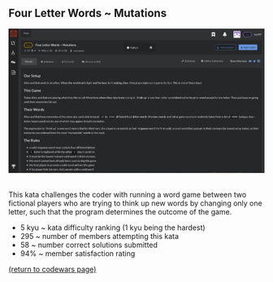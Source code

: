 ## Four Letter Words ~ Mutations
<img src="images/mutations_screen_shot.png?raw=true"/>
<br>
<br> 

This kata challenges the coder with running a word game between two fictional players who are trying to think up new words by changing only one letter, such that the program determines the outcome of the game.
<br>
* 5 kyu ~ kata difficulty ranking (1 kyu being the hardest)
* 295 ~ number of members attempting this kata
* 58 ~ number correct solutions submitted
* 94% ~ member satisfaction rating


<a href="https://rowcased.github.io/alternate_page.html#creator">(return to codewars page)</a>
